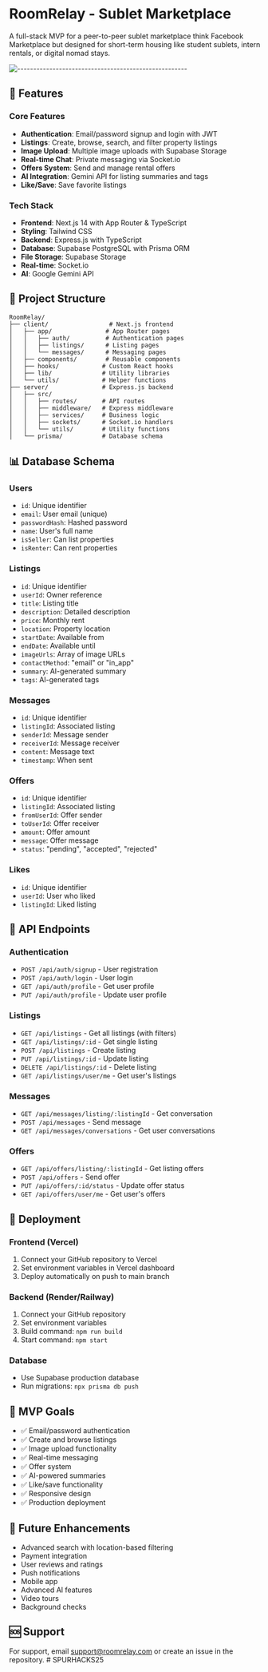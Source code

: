 # RoomRelay - Sublet Marketplace


A full-stack MVP for a peer-to-peer sublet marketplace  think Facebook Marketplace but designed for short-term housing like student sublets, intern rentals, or digital nomad stays.

![-----------------------------------------------------](https://raw.githubusercontent.com/andreasbm/readme/master/assets/lines/rainbow.png)

## 🚀 Features

### Core Features
- **Authentication**: Email/password signup and login with JWT
- **Listings**: Create, browse, search, and filter property listings
- **Image Upload**: Multiple image uploads with Supabase Storage
- **Real-time Chat**: Private messaging via Socket.io
- **Offers System**: Send and manage rental offers
- **AI Integration**: Gemini API for listing summaries and tags
- **Like/Save**: Save favorite listings

### Tech Stack
- **Frontend**: Next.js 14 with App Router & TypeScript
- **Styling**: Tailwind CSS
- **Backend**: Express.js with TypeScript
- **Database**: Supabase PostgreSQL with Prisma ORM
- **File Storage**: Supabase Storage
- **Real-time**: Socket.io
- **AI**: Google Gemini API

## 📁 Project Structure

```
RoomRelay/
├── client/                 # Next.js frontend
│   ├── app/               # App Router pages
│   │   ├── auth/          # Authentication pages
│   │   ├── listings/      # Listing pages
│   │   └── messages/      # Messaging pages
│   ├── components/        # Reusable components
│   ├── hooks/            # Custom React hooks
│   ├── lib/              # Utility libraries
│   └── utils/            # Helper functions
├── server/               # Express.js backend
│   ├── src/
│   │   ├── routes/       # API routes
│   │   ├── middleware/   # Express middleware
│   │   ├── services/     # Business logic
│   │   ├── sockets/      # Socket.io handlers
│   │   └── utils/        # Utility functions
│   └── prisma/           # Database schema
```



## 📊 Database Schema

### Users
- `id`: Unique identifier
- `email`: User email (unique)
- `passwordHash`: Hashed password
- `name`: User's full name
- `isSeller`: Can list properties
- `isRenter`: Can rent properties

### Listings
- `id`: Unique identifier
- `userId`: Owner reference
- `title`: Listing title
- `description`: Detailed description
- `price`: Monthly rent
- `location`: Property location
- `startDate`: Available from
- `endDate`: Available until
- `imageUrls`: Array of image URLs
- `contactMethod`: "email" or "in_app"
- `summary`: AI-generated summary
- `tags`: AI-generated tags

### Messages
- `id`: Unique identifier
- `listingId`: Associated listing
- `senderId`: Message sender
- `receiverId`: Message receiver
- `content`: Message text
- `timestamp`: When sent

### Offers
- `id`: Unique identifier
- `listingId`: Associated listing
- `fromUserId`: Offer sender
- `toUserId`: Offer receiver
- `amount`: Offer amount
- `message`: Offer message
- `status`: "pending", "accepted", "rejected"

### Likes
- `id`: Unique identifier
- `userId`: User who liked
- `listingId`: Liked listing

## 🔌 API Endpoints

### Authentication
- `POST /api/auth/signup` - User registration
- `POST /api/auth/login` - User login
- `GET /api/auth/profile` - Get user profile
- `PUT /api/auth/profile` - Update user profile

### Listings
- `GET /api/listings` - Get all listings (with filters)
- `GET /api/listings/:id` - Get single listing
- `POST /api/listings` - Create listing
- `PUT /api/listings/:id` - Update listing
- `DELETE /api/listings/:id` - Delete listing
- `GET /api/listings/user/me` - Get user's listings

### Messages
- `GET /api/messages/listing/:listingId` - Get conversation
- `POST /api/messages` - Send message
- `GET /api/messages/conversations` - Get user conversations

### Offers
- `GET /api/offers/listing/:listingId` - Get listing offers
- `POST /api/offers` - Send offer
- `PUT /api/offers/:id/status` - Update offer status
- `GET /api/offers/user/me` - Get user's offers

## 🚀 Deployment

### Frontend (Vercel)
1. Connect your GitHub repository to Vercel
2. Set environment variables in Vercel dashboard
3. Deploy automatically on push to main branch

### Backend (Render/Railway)
1. Connect your GitHub repository
2. Set environment variables
3. Build command: `npm run build`
4. Start command: `npm start`

### Database
- Use Supabase production database
- Run migrations: `npx prisma db push`

## 🎯 MVP Goals

- ✅ Email/password authentication
- ✅ Create and browse listings
- ✅ Image upload functionality
- ✅ Real-time messaging
- ✅ Offer system
- ✅ AI-powered summaries
- ✅ Like/save functionality
- ✅ Responsive design
- ✅ Production deployment

## 🔮 Future Enhancements

- Advanced search with location-based filtering
- Payment integration
- User reviews and ratings
- Push notifications
- Mobile app
- Advanced AI features
- Video tours
- Background checks


## 🆘 Support

For support, email support@roomrelay.com or create an issue in the repository. # SPURHACKS25
